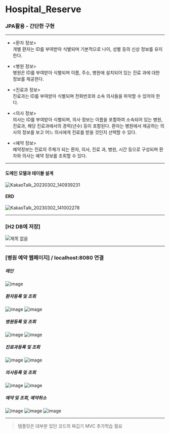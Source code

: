 # Hospital_Reserve
### JPA활용 - 간단한 구현
---
* <환자 정보><br>
개별 환자는 ID를 부여받아 식별되며 기본적으로 나이, 성별 등의 신상 정보를 유지한다.

* <병원 정보><br>
병원은 ID를 부여받아 식별되며 이름, 주소, 병원에 설치되어 있는 진료 과에 대한 정보를 제공한다.

* <진료과 정보><br>
진료과는 ID를 부여받아 식별되며 전화번호와 소속 의사들을 파악할 수 있어야 한다.

* <의사 정보><br>
의사는 ID를 부여받아 식별되며, 의사 정보는 이름을 포함하여 소속되어 있는 병원, 진료과, 해당 진료과에서의 경력(년수) 등이 포함된다. 
환자는 병원에서 제공하는 의사의 정보를 보고 어느 의사에게 진료를 받을 것인지 선택할 수 있다.

* <예약 정보><br>
예약정보는 진료의 주체가 되는 환자, 의사, 진료 과, 병원, 시간 등으로 구성되며 환자와 의사는 예약 정보를 조회할 수 있다.

---
#### 도메인 모델과 테이블 설계
![KakaoTalk_20230302_140939231](https://user-images.githubusercontent.com/126778700/222419709-81f8bc69-0c77-451d-b624-2bf109938533.png)

#### ERD
![KakaoTalk_20230302_141002278](https://user-images.githubusercontent.com/126778700/222419716-d44a70f2-b262-4dc9-91a3-c1a47b9266ce.png)

---
### [H2 DB에 저장]
![제목 없음](https://user-images.githubusercontent.com/126778700/222427281-3fcec295-f832-44e0-b332-e393130415f0.jpg)

---
### [병원 예약 웹페이지] / localhost:8080 연결
##### 메인
![image](https://user-images.githubusercontent.com/126778700/223484326-4d78cde3-8626-4531-9a05-152ff510b01d.png)
##### 환자등록 및 조회
![image](https://user-images.githubusercontent.com/126778700/223489812-de3f4ad6-748e-40c5-842f-d081263201e4.png)
![image](https://user-images.githubusercontent.com/126778700/223485169-020d3b75-708f-48c8-9594-7e705b7380ee.png)

##### 병원등록 및 조회
![image](https://user-images.githubusercontent.com/126778700/223486997-724278ca-c0cb-4664-8a6c-7f50de3bbc32.png)
![image](https://user-images.githubusercontent.com/126778700/223485303-3100062f-7e7c-4436-b199-9e3d562a373c.png)

##### 진료과등록 및 조회
![image](https://user-images.githubusercontent.com/126778700/223485772-8ef0b776-a5fa-4bfd-9938-eba025f79642.png)
![image](https://user-images.githubusercontent.com/126778700/223485453-a8d1ea51-e97e-45d9-969c-75b369eae5ac.png)

##### 의사등록 및 조회
![image](https://user-images.githubusercontent.com/126778700/223485938-59999888-5b01-4912-87d2-c6729c61edf6.png)
![image](https://user-images.githubusercontent.com/126778700/223490119-f2e13472-edf2-417e-8556-8e559392f37a.png)

##### 예약 및 조회, 예약취소
![image](https://user-images.githubusercontent.com/126778700/223486023-a3f9d560-49d0-4ce3-90de-6c4885279a2b.png)
![image](https://user-images.githubusercontent.com/126778700/223486101-9f36cfca-ab26-4941-8911-6842e46c1cba.png)
![image](https://user-images.githubusercontent.com/126778700/223486235-763a1d63-6b83-4945-9011-e6a72d10f775.png)

---
> 템플릿은 대부분 있던 코드의 짜깁기
> MVC 추가학습 필요
